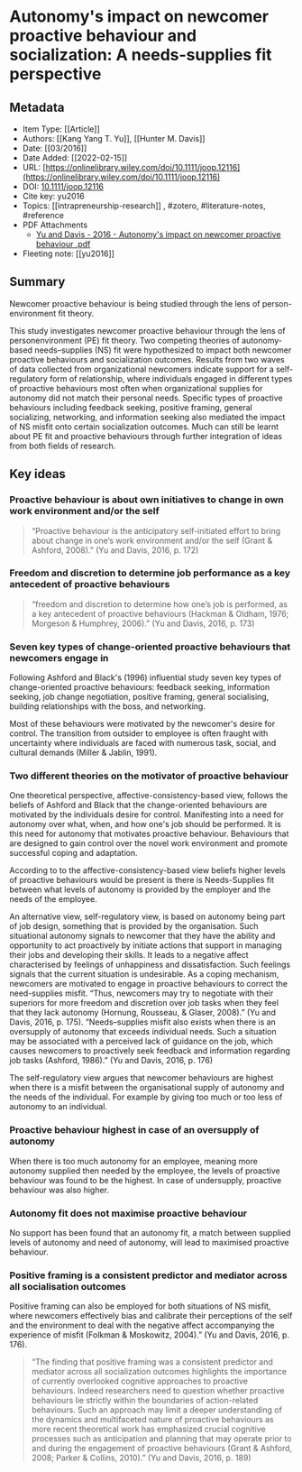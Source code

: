 # Autonomy's impact on newcomer proactive behaviour and socialization: A needs-supplies fit perspective

## Metadata

- Item Type: [[Article]]
- Authors: [[Kang Yang T. Yu]], [[Hunter M. Davis]]
- Date: [[03/2016]]
- Date Added: [[2022-02-15]]
- URL: [https://onlinelibrary.wiley.com/doi/10.1111/joop.12116](https://onlinelibrary.wiley.com/doi/10.1111/joop.12116)
- DOI: [10.1111/joop.12116](https://doi.org/10.1111/joop.12116)
- Cite key: yu2016
- Topics: [[intrapreneurship-research]]
  , #zotero, #literature-notes, #reference
- PDF Attachments
  - [Yu and Davis - 2016 - Autonomy's impact on newcomer proactive behaviour .pdf](zotero://open-pdf/library/items/N5ZU6TBI)
- Fleeting note: [[yu2016]]

## Summary

Newcomer proactive behaviour is being studied through the lens of person-environment fit theory.

This study investigates newcomer proactive behaviour through the lens of personenvironment (PE) fit theory. Two competing theories of autonomy-based needs–supplies (NS) fit were hypothesized to impact both newcomer proactive behaviours and socialization outcomes. Results from two waves of data collected from organizational newcomers indicate support for a self-regulatory form of relationship, where individuals engaged in different types of proactive behaviours most often when organizational supplies for autonomy did not match their personal needs. Specific types of proactive behaviours including feedback seeking, positive framing, general socializing, networking, and information seeking also mediated the impact of NS misfit onto certain socialization outcomes. Much can still be learnt about PE fit and proactive behaviours through further integration of ideas from both fields of research.

## Key ideas

### Proactive behaviour is about own initiatives to change in own work environment and/or the self

> “Proactive behaviour is the anticipatory self-initiated effort to bring about change in one’s work environment and/or the self (Grant & Ashford, 2008).” (Yu and Davis, 2016, p. 172)

### Freedom and discretion to determine job performance as a key antecedent of proactive behaviours

> “freedom and discretion to determine how one’s job is performed, as a key antecedent of proactive behaviours (Hackman & Oldham, 1976; Morgeson & Humphrey, 2006).” (Yu and Davis, 2016, p. 173)

### Seven key types of change-oriented proactive behaviours that newcomers engage in

Following Ashford and Black's (1996) influential study seven key types of change-oriented proactive behaviours: feedback seeking, information seeking, job change negotiation, positive framing, general socialising, building relationships with the boss, and networking.

Most of these behaviours were motivated by the newcomer's desire for control. The transition from outsider to employee is often fraught with uncertainty where individuals are faced with numerous task, social, and cultural demands (Miller & Jablin, 1991).

### Two different theories on the motivator of proactive behaviour

One theoretical perspective, affective-consistency-based view, follows the beliefs of Ashford and Black that the change-oriented behaviours are motivated by the individuals desire for control. Manifesting into a need for autonomy over what, when, and how one's job should be performed. It is this need for autonomy that motivates proactive behaviour. Behaviours that are designed to gain control over the novel work environment and promote successful coping and adaptation.

According to to the affective-consistency-based view beliefs higher levels of proactive behaviours would be present is there is Needs-Supplies fit between what levels of autonomy is provided by the employer and the needs of the employee.

An alternative view, self-regulatory view, is based on autonomy being part of job design, something that is provided by the organisation. Such situational autonomy signals to newcomer that they have the ability and opportunity to act proactively by initiate actions that support in managing their jobs and developing their skills. It leads to a negative affect characterised by feelings of unhappiness and dissatisfaction. Such feelings signals that the current situation is undesirable. As a coping mechanism, newcomers are motivated to engage in proactive behaviours to correct the need-supplies misfit. “Thus, newcomers may try to negotiate with their superiors for more freedom and discretion over job tasks when they feel that they lack autonomy (Hornung, Rousseau, & Glaser, 2008).” (Yu and Davis, 2016, p. 175). “Needs–supplies misfit also exists when there is an oversupply of autonomy that exceeds individual needs. Such a situation may be associated with a perceived lack of guidance on the job, which causes newcomers to proactively seek feedback and information regarding job tasks (Ashford, 1986).” (Yu and Davis, 2016, p. 176)

The self-regulatory view argues that newcomer behaviours are highest when there is a misfit between the organisational supply of autonomy and the needs of the individual. For example by giving too much or too less of autonomy to an individual.

### Proactive behaviour highest in case of an oversupply of autonomy

When there is too much autonomy for an employee, meaning more autonomy supplied then needed by the employee, the levels of proactive behaviour was found to be the highest. In case of undersupply, proactive behaviour was also higher.

### Autonomy fit does not maximise proactive behaviour

No support has been found that an autonomy fit, a match between supplied levels of autonomy and need of autonomy, will lead to maximised proactive behaviour.

### Positive framing is a consistent predictor and mediator across all socialisation outcomes

Positive framing can also be employed for both situations of NS misfit, where newcomers effectively bias and calibrate their perceptions of the self and the environment to deal with the negative affect accompanying the experience of misfit (Folkman & Moskowitz, 2004).” (Yu and Davis, 2016, p. 176).

> “The finding that positive framing was a consistent predictor and mediator across all socialization outcomes highlights the importance of currently overlooked cognitive approaches to proactive behaviours. Indeed researchers need to question whether proactive behaviours lie strictly within the boundaries of action-related behaviours. Such an approach may limit a deeper understanding of the dynamics and multifaceted nature of proactive behaviours as more recent theoretical work has emphasized crucial cognitive processes such as anticipation and planning that may operate prior to and during the engagement of proactive behaviours (Grant & Ashford, 2008; Parker & Collins, 2010).” (Yu and Davis, 2016, p. 189)
